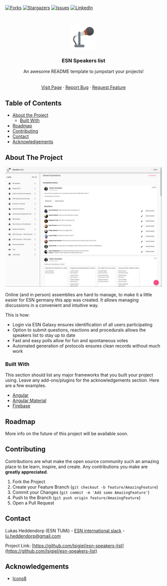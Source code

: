 <!-- PROJECT SHIELDS -->
<!--
*** I'm using markdown "reference style" links for readability.
*** Reference links are enclosed in brackets [ ] instead of parentheses ( ).
*** See the bottom of this document for the declaration of the reference variables
*** for contributors-url, forks-url, etc. This is an optional, concise syntax you may use.
*** https://www.markdownguide.org/basic-syntax/#reference-style-links
-->

<!--[![Contributors][contributors-shield]][contributors-url]-->

[![Forks][forks-shield]][forks-url]
[![Stargazers][stars-shield]][stars-url]
[![Issues][issues-shield]][issues-url]
[![LinkedIn][linkedin-shield]][linkedin-url]

<!--[![MIT License][license-shield]][license-url]
-->

<!-- PROJECT LOGO -->
<br />
<p align="center">
  <a href="https://github.com/Isigiel/esn-speakers-list">
    <img src="images/logo.svg" alt="Logo" width="80" height="80">
  </a>

<h3 align="center">ESN Speakers list</h3>

  <p align="center">
    An awesome README template to jumpstart your projects!
    <br />
    <a href="https://github.com/Isigiel/esn-speakers-list" style="display: none"><strong>Explore the docs »</strong></a>
    <br />
    <br />
    <a href="https://esn-speakers.web.app/">Visit Page</a>
    ·
    <a href="https://github.com/Isigiel/esn-speakers-list/issues">Report Bug</a>
    ·
    <a href="https://github.com/Isigiel/esn-speakers-list/issues">Request Feature</a>
  </p>
</p>

<!-- TABLE OF CONTENTS -->

## Table of Contents

- [About the Project](#about-the-project)
  - [Built With](#built-with)
- [Roadmap](#roadmap)
- [Contributing](#contributing)
- [Contact](#contact)
- [Acknowledgements](#acknowledgements)
<!--
- [About the Project](#about-the-project)
  - [Built With](#built-with)
- [Getting Started](#getting-started)
  - [Prerequisites](#prerequisites)
  - [Installation](#installation)
- [Usage](#usage)
- [Roadmap](#roadmap)
- [Contributing](#contributing)
- [License](#license)
- [Contact](#contact)
- [Acknowledgements](#acknowledgements)
-->
<!-- ABOUT THE PROJECT -->

## About The Project

[![Product Name Screen Shot][product-screenshot]](https://example.com)

Online (and in person) assemblies are hard to manage, to make it a little easier for ESN germany this app was created. It allows managing discussions in a convenient and intuitive way.

This is how:

- Login via ESN Galaxy ensures identification of all users participating
- Option to submit questions, reactions and procedurals allows the speakers list to stay up to date
- Fast and easy polls allow for fun and spontaneous votes
- Automated generation of protocols ensures clean records without much work

### Built With

This section should list any major frameworks that you built your project using. Leave any add-ons/plugins for the acknowledgements section. Here are a few examples.

- [Angular](https://angular.io/)
- [Angular Material](https://material.angular.io/)
- [Firebase](https://firebase.google.com/)

<!-- GETTING STARTED -->
<!--
## Getting Started

Follow this setup to get a local instance of this project running

### Prerequisites

This is an example of how to list things you need to use the software and how to install them.

- npm

```sh
npm install npm@latest -g
```

### Installation

1. Get a free API Key at [https://example.com](https://example.com)
2. Clone the repo

```sh
git clone https://github.com/your_username_/Project-Name.git
```

3. Install NPM packages

```sh
npm install
```

4. Enter your API in `config.js`

```JS
const API_KEY = 'ENTER YOUR API';
```
-->
<!-- USAGE EXAMPLES -->
<!--
## Usage

Use this space to show useful examples of how a project can be used. Additional screenshots, code examples and demos work well in this space. You may also link to more resources.

_For more examples, please refer to the [Documentation](https://example.com)_
-->
<!-- ROADMAP -->

## Roadmap

More info on the future of this project will be available soon.

<!-- CONTRIBUTING -->

## Contributing

Contributions are what make the open source community such an amazing place to be learn, inspire, and create. Any contributions you make are **greatly appreciated**.

1. Fork the Project
2. Create your Feature Branch (`git checkout -b feature/AmazingFeature`)
3. Commit your Changes (`git commit -m 'Add some AmazingFeature'`)
4. Push to the Branch (`git push origin feature/AmazingFeature`)
5. Open a Pull Request

<!-- LICENSE -->
<!--
## License

Distributed under the MIT License. See `LICENSE` for more information.
-->
<!-- CONTACT -->

## Contact

Lukas Heddendorp (ESN TUMi) - [ESN international slack](https://esninternational.slack.com/team/UQLJUPZC3) - lu.heddendorp@gmail.com

Project Link: [https://github.com/Isigiel/esn-speakers-list](https://github.com/Isigiel/esn-speakers-list)

<!-- ACKNOWLEDGEMENTS -->

## Acknowledgements

- [Icons8](https://icons8.com/)
<!--
- [Img Shields](https://shields.io)
- [Choose an Open Source License](https://choosealicense.com)
- [GitHub Pages](https://pages.github.com)
- [Animate.css](https://daneden.github.io/animate.css)
- [Loaders.css](https://connoratherton.com/loaders)
- [Slick Carousel](https://kenwheeler.github.io/slick)
- [Smooth Scroll](https://github.com/cferdinandi/smooth-scroll)
- [Sticky Kit](http://leafo.net/sticky-kit)
- [JVectorMap](http://jvectormap.com)
- [Font Awesome](https://fontawesome.com)
  -->
  <!-- MARKDOWN LINKS & IMAGES -->
  <!-- https://www.markdownguide.org/basic-syntax/#reference-style-links -->

[contributors-shield]: https://img.shields.io/github/contributors/Isigiel/esn-speakers-list.svg?style=flat-square
[contributors-url]: https://github.com/Isigiel/esn-speakers-list/graphs/contributors
[forks-shield]: https://img.shields.io/github/forks/Isigiel/esn-speakers-list.svg?style=flat-square
[forks-url]: https://github.com/Isigiel/esn-speakers-list/network/members
[stars-shield]: https://img.shields.io/github/stars/Isigiel/esn-speakers-list.svg?style=flat-square
[stars-url]: https://github.com/Isigiel/esn-speakers-list/stargazers
[issues-shield]: https://img.shields.io/github/issues/Isigiel/esn-speakers-list.svg?style=flat-square
[issues-url]: https://github.com/Isigiel/esn-speakers-list/issues
[license-shield]: https://img.shields.io/github/license/Isigiel/esn-speakers-list.svg?style=flat-square
[license-url]: https://github.com/Isigiel/esn-speakers-list/blob/master/LICENSE.txt
[linkedin-shield]: https://img.shields.io/badge/-LinkedIn-black.svg?style=flat-square&logo=linkedin&colorB=555
[linkedin-url]: https://www.linkedin.com/in/heddendorp/
[product-screenshot]: images/screenshot.png
